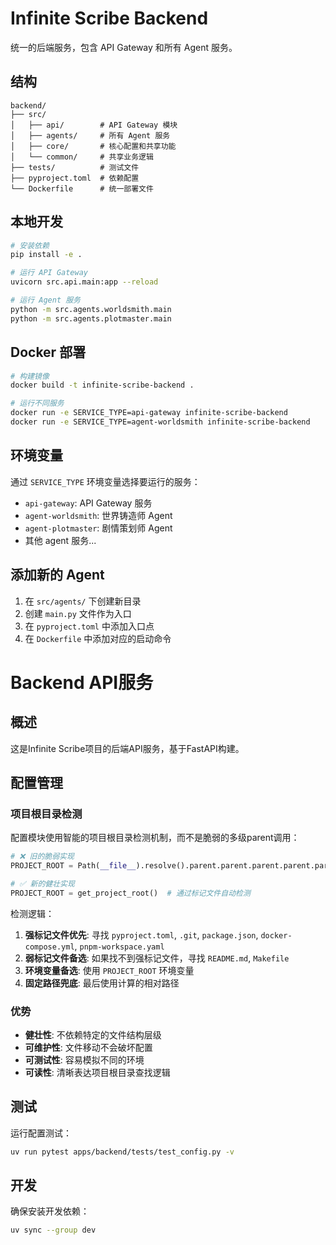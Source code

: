 # Infinite Scribe Backend

统一的后端服务，包含 API Gateway 和所有 Agent 服务。

## 结构

```
backend/
├── src/
│   ├── api/        # API Gateway 模块
│   ├── agents/     # 所有 Agent 服务
│   ├── core/       # 核心配置和共享功能
│   └── common/     # 共享业务逻辑
├── tests/          # 测试文件
├── pyproject.toml  # 依赖配置
└── Dockerfile      # 统一部署文件
```

## 本地开发

```bash
# 安装依赖
pip install -e .

# 运行 API Gateway
uvicorn src.api.main:app --reload

# 运行 Agent 服务
python -m src.agents.worldsmith.main
python -m src.agents.plotmaster.main
```

## Docker 部署

```bash
# 构建镜像
docker build -t infinite-scribe-backend .

# 运行不同服务
docker run -e SERVICE_TYPE=api-gateway infinite-scribe-backend
docker run -e SERVICE_TYPE=agent-worldsmith infinite-scribe-backend
```

## 环境变量

通过 `SERVICE_TYPE` 环境变量选择要运行的服务：
- `api-gateway`: API Gateway 服务
- `agent-worldsmith`: 世界铸造师 Agent
- `agent-plotmaster`: 剧情策划师 Agent
- 其他 agent 服务...

## 添加新的 Agent

1. 在 `src/agents/` 下创建新目录
2. 创建 `main.py` 文件作为入口
3. 在 `pyproject.toml` 中添加入口点
4. 在 `Dockerfile` 中添加对应的启动命令

# Backend API服务

## 概述

这是Infinite Scribe项目的后端API服务，基于FastAPI构建。

## 配置管理

### 项目根目录检测

配置模块使用智能的项目根目录检测机制，而不是脆弱的多级parent调用：

```python
# ❌ 旧的脆弱实现
PROJECT_ROOT = Path(__file__).resolve().parent.parent.parent.parent.parent

# ✅ 新的健壮实现
PROJECT_ROOT = get_project_root()  # 通过标记文件自动检测
```

检测逻辑：
1. **强标记文件优先**: 寻找 `pyproject.toml`, `.git`, `package.json`, `docker-compose.yml`, `pnpm-workspace.yaml`
2. **弱标记文件备选**: 如果找不到强标记文件，寻找 `README.md`, `Makefile`
3. **环境变量备选**: 使用 `PROJECT_ROOT` 环境变量
4. **固定路径兜底**: 最后使用计算的相对路径

### 优势

- **健壮性**: 不依赖特定的文件结构层级
- **可维护性**: 文件移动不会破坏配置
- **可测试性**: 容易模拟不同的环境
- **可读性**: 清晰表达项目根目录查找逻辑

## 测试

运行配置测试：

```bash
uv run pytest apps/backend/tests/test_config.py -v
```

## 开发

确保安装开发依赖：

```bash
uv sync --group dev
```